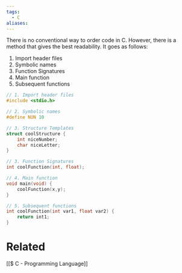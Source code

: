 ```yaml
---
tags:
  - C
aliases:
---
```

There is no conventional way to order code in C. However, there is a method that gives the best readability. It goes as follows:
1. Import header files
2. Symbolic names
3. Function Signatures
4. Main function
5. Subsequent functions

```c showlinenumbers {1,4,7,13,16,21}
// 1. Import header files
#include <stdio.h>

// 2. Symbolic names
#define NUN 10

// 3. Structure Templates
struct coolStructure {
	int niceNumber;
	char niceLetter;
}

// 3. Function Signatures
int coolFunction(int, float);

// 4. Main function
void main(void) {
	coolFunction(x,y);
}

// 5. Subsequent functions
int coolFunction(int var1, float var2) {
	return int1;
}
```

# Related
[[$ C - Programming Language]]
